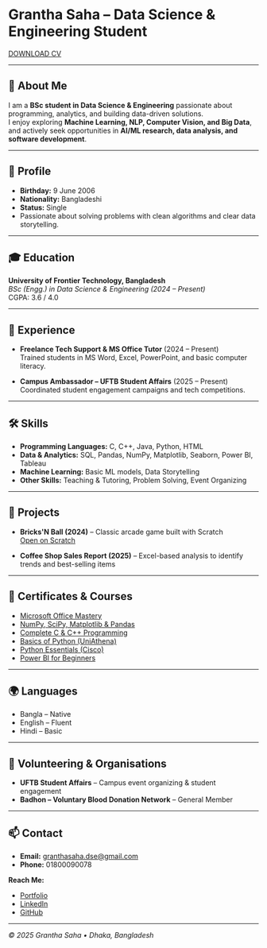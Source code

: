 # Grantha Saha – Data Science & Engineering Student
[DOWNLOAD CV](Grantha-Saha-FlowCV-Resume-20250928)

---

## 👋 About Me
I am a **BSc student in Data Science & Engineering** passionate about programming, analytics, and building data-driven solutions.  
I enjoy exploring **Machine Learning, NLP, Computer Vision, and Big Data**, and actively seek opportunities in **AI/ML research, data analysis, and software development**.

---

## 📝 Profile
- **Birthday:** 9 June 2006  
- **Nationality:** Bangladeshi  
- **Status:** Single  
- Passionate about solving problems with clean algorithms and clear data storytelling.  

---

## 🎓 Education
**University of Frontier Technology, Bangladesh**  
*BSc (Engg.) in Data Science & Engineering (2024 – Present)*  
CGPA: 3.6 / 4.0  

---

## 💼 Experience
- **Freelance Tech Support & MS Office Tutor** (2024 – Present)  
  Trained students in MS Word, Excel, PowerPoint, and basic computer literacy.

- **Campus Ambassador – UFTB Student Affairs** (2025 – Present)  
  Coordinated student engagement campaigns and tech competitions.

---

## 🛠️ Skills
- **Programming Languages:** C, C++, Java, Python, HTML  
- **Data & Analytics:** SQL, Pandas, NumPy, Matplotlib, Seaborn, Power BI, Tableau  
- **Machine Learning:** Basic ML models, Data Storytelling  
- **Other Skills:** Teaching & Tutoring, Problem Solving, Event Organizing  

---

## 🔧 Projects
- **Bricks'N Ball (2024)** – Classic arcade game built with Scratch  
  [Open on Scratch](https://scratch.mit.edu/projects/1108653845)  

- **Coffee Shop Sales Report (2025)** – Excel-based analysis to identify trends and best-selling items  

---

## 📜 Certificates & Courses
- [Microsoft Office Mastery](https://www.udemy.com/certificate/UC-b52b53b3-ee0f-4192-ad3a-7fa35ace7b2d/)  
- [NumPy, SciPy, Matplotlib & Pandas](https://www.udemy.com/certificate/UC-d647bd45-62fc-468d-83a5-d57cfa2c91c9/)  
- [Complete C & C++ Programming](https://www.udemy.com/certificate/UC-86cdee9a-3376-44ef-b43a-30b0b5346e7a/)  
- [Basics of Python (UniAthena)](https://docs.uniathena.com/prod/course/certificate/323_1741292097_certificate.jpg)  
- [Python Essentials (Cisco)](https://www.netacad.com/certificates?issuanceId=a80482d9-c79b-4381-8791-7bf355da78c3)  
- [Power BI for Beginners](https://simpli-web.app.link/e/Tc4tfm1ACVb)  

---

## 🌍 Languages
- Bangla – Native  
- English – Fluent  
- Hindi – Basic  

---

## 🤝 Volunteering & Organisations
- **UFTB Student Affairs** – Campus event organizing & student engagement  
- **Badhon – Voluntary Blood Donation Network** – General Member  

---

## 📫 Contact
- **Email:** [granthasaha.dse@gmail.com](mailto:granthasaha.dse@gmail.com)  
- **Phone:** 01800090078  

**Reach Me:**  
- [Portfolio](https://gsgrantha.github.io/)  
- [LinkedIn](https://www.linkedin.com/in/granthasaha/)  
- [GitHub](https://github.com/gsgrantha)  

---

*© 2025 Grantha Saha • Dhaka, Bangladesh*
